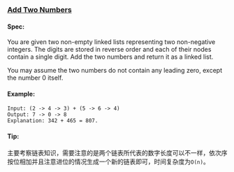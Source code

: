 ### [Add Two Numbers](https://leetcode.com/problems/add-two-numbers)

#### Spec:
You are given two non-empty linked lists representing two non-negative integers. The digits are stored in reverse order and each of their nodes contain a single digit. Add the two numbers and return it as a linked list.

You may assume the two numbers do not contain any leading zero, except the number 0 itself.
#### Example:
```
Input: (2 -> 4 -> 3) + (5 -> 6 -> 4)
Output: 7 -> 0 -> 8
Explanation: 342 + 465 = 807.
```

#### Tip:
主要考察链表知识，需要注意的是两个链表所代表的数字长度可以不一样，依次序按位相加并且注意进位的情况生成一个新的链表即可，时间复杂度为`O(n)`。
